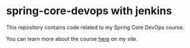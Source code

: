 # spring-core-devops with jenkins
This repository contains code related to my Spring Core DevOps course.

You can learn more about the course [here](http://courses.springframework.guru/courses/spring-core-dev-ops) on my site.
